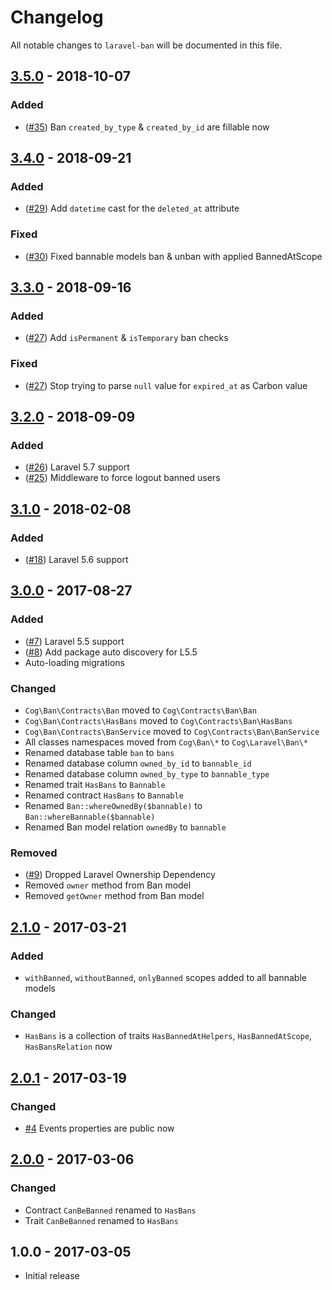 # Changelog

All notable changes to `laravel-ban` will be documented in this file.

## [3.5.0] - 2018-10-07

### Added

- ([#35](https://github.com/cybercog/laravel-ban/pull/35)) Ban `created_by_type` & `created_by_id` are fillable now

## [3.4.0] - 2018-09-21

### Added

- ([#29](https://github.com/cybercog/laravel-ban/pull/29)) Add `datetime` cast for the `deleted_at` attribute

### Fixed

- ([#30](https://github.com/cybercog/laravel-ban/pull/30)) Fixed bannable models ban & unban with applied BannedAtScope

## [3.3.0] - 2018-09-16

### Added

- ([#27](https://github.com/cybercog/laravel-ban/pull/27)) Add `isPermanent` & `isTemporary` ban checks

### Fixed

- ([#27](https://github.com/cybercog/laravel-ban/pull/27)) Stop trying to parse `null` value for `expired_at` as Carbon value

## [3.2.0] - 2018-09-09

### Added

- ([#26](https://github.com/cybercog/laravel-ban/pull/26)) Laravel 5.7 support
- ([#25](https://github.com/cybercog/laravel-ban/pull/25)) Middleware to force logout banned users

## [3.1.0] - 2018-02-08

### Added

- ([#18](https://github.com/cybercog/laravel-ban/pull/18)) Laravel 5.6 support

## [3.0.0] - 2017-08-27

### Added

- ([#7](https://github.com/cybercog/laravel-ban/pull/7)) Laravel 5.5 support
- ([#8](https://github.com/cybercog/laravel-ban/pull/8)) Add package auto discovery for L5.5
- Auto-loading migrations

### Changed

- `Cog\Ban\Contracts\Ban` moved to `Cog\Contracts\Ban\Ban`
- `Cog\Ban\Contracts\HasBans` moved to `Cog\Contracts\Ban\HasBans`
- `Cog\Ban\Contracts\BanService` moved to `Cog\Contracts\Ban\BanService`
- All classes namespaces moved from `Cog\Ban\*` to `Cog\Laravel\Ban\*`
- Renamed database table `ban` to `bans`
- Renamed database column `owned_by_id` to `bannable_id`
- Renamed database column `owned_by_type` to `bannable_type`
- Renamed trait `HasBans` to `Bannable`
- Renamed contract `HasBans` to `Bannable`
- Renamed `Ban::whereOwnedBy($bannable)` to `Ban::whereBannable($bannable)`
- Renamed Ban model relation `ownedBy` to `bannable`

### Removed

- ([#9](https://github.com/cybercog/laravel-ban/pull/9)) Dropped Laravel Ownership Dependency
- Removed `owner` method from Ban model
- Removed `getOwner` method from Ban model

## [2.1.0] - 2017-03-21

### Added

- `withBanned`, `withoutBanned`, `onlyBanned` scopes added to all bannable models

### Changed

- `HasBans` is a collection of traits `HasBannedAtHelpers`, `HasBannedAtScope`, `HasBansRelation` now

## [2.0.1] - 2017-03-19

### Changed

- [#4](https://github.com/cybercog/laravel-ban/pull/4) Events properties are public now

## [2.0.0] - 2017-03-06

### Changed

- Contract `CanBeBanned` renamed to `HasBans`
- Trait `CanBeBanned` renamed to `HasBans`

## 1.0.0 - 2017-03-05

- Initial release

[3.5.0]: https://github.com/cybercog/laravel-ban/compare/3.4.0...3.5.0
[3.4.0]: https://github.com/cybercog/laravel-ban/compare/3.3.0...3.4.0
[3.3.0]: https://github.com/cybercog/laravel-ban/compare/3.2.0...3.3.0
[3.2.0]: https://github.com/cybercog/laravel-ban/compare/3.1.0...3.2.0
[3.1.0]: https://github.com/cybercog/laravel-ban/compare/3.0.0...3.1.0
[3.0.0]: https://github.com/cybercog/laravel-ban/compare/2.1.1...3.0.0
[2.1.0]: https://github.com/cybercog/laravel-ban/compare/2.0.1...2.1.0
[2.0.1]: https://github.com/cybercog/laravel-ban/compare/2.0.0...2.0.1
[2.0.0]: https://github.com/cybercog/laravel-ban/compare/1.0.0...2.0.0
